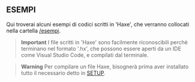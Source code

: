 ## ESEMPI
Qui troverai alcuni esempi di codici scritti in 'Haxe', che verranno collocati nella cartella [/esempi](./esempi).

> **Important**
> I file scritti in 'Haxe' sono facilmente riconoscibili perchè terminano nel formato '.hx', che possono essere aperti da un IDE come Visual Studio Code, e compilati dal terminale.

> **Warning**
> Per compilare un file Haxe, bisognerà prima aver installato tutto il necessario detto in [SETUP](./SETUP.md).
